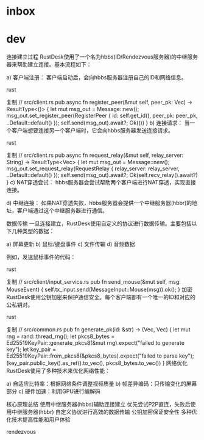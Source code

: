 

# inbox

# dev

连接建立过程
RustDesk使用了一个名为hbbs(ID/Rendezvous服务器)的中继服务器来帮助建立连接。基本流程如下：

a) 客户端注册：
客户端启动后，会向hbbs服务器注册自己的ID和网络信息。

rust

复制
// src/client.rs
pub async fn register_peer(&mut self, peer_pk: Vec<u8>) -> ResultType<()> {
    let mut msg_out = Message::new();
    msg_out.set_register_peer(RegisterPeer {
        id: self.get_id(),
        peer_pk: peer_pk,
        ..Default::default()
    });
    self.send(msg_out).await?;
    Ok(())
}
b) 连接请求：
当一个客户端想要连接另一个客户端时，它会向hbbs服务器发送连接请求。

rust

复制
// src/client.rs
pub async fn request_relay(&mut self, relay_server: String) -> ResultType<Vec<u8>> {
    let mut msg_out = Message::new();
    msg_out.set_request_relay(RequestRelay {
        relay_server: relay_server,
        ..Default::default()
    });
    self.send(msg_out).await?;
    Ok(self.recv_relay().await?)
}
c) NAT穿透尝试：
hbbs服务器会尝试帮助两个客户端进行NAT穿透，实现直接连接。

d) 中继连接：
如果NAT穿透失败，hbbs服务器会提供一个中继服务器(hbbr)的地址，客户端通过这个中继服务器进行通信。

数据传输
一旦连接建立，RustDesk使用自定义的协议进行数据传输。主要包括以下几种类型的数据：

a) 屏幕更新
b) 鼠标/键盘事件
c) 文件传输
d) 音频数据

例如，发送鼠标事件的代码：

rust

复制
// src/client/input_service.rs
pub fn send_mouse(&mut self, msg: MouseEvent) {
    self.tx_input.send(MessageInput::Mouse(msg)).ok();
}
加密
RustDesk使用公钥加密来保护通信安全。每个客户端都有一个唯一的ID和对应的公私钥对。

rust

复制
// src/common.rs
pub fn generate_pk(id: &str) -> (Vec<u8>, Vec<u8>) {
    let mut rng = rand::thread_rng();
    let pkcs8_bytes = Ed25519KeyPair::generate_pkcs8(&mut rng).expect("failed to generate key");
    let key_pair = Ed25519KeyPair::from_pkcs8(&pkcs8_bytes).expect("failed to parse key");
    (key_pair.public_key().as_ref().to_vec(), pkcs8_bytes.to_vec())
}
网络优化
RustDesk使用了多种技术来优化网络性能：

a) 自适应比特率：根据网络条件调整视频质量
b) 帧差异编码：只传输变化的屏幕部分
c) 硬件加速：利用GPU进行编解码

核心原理总结
使用中继服务器(hbbs)辅助连接建立
优先尝试P2P直连，失败后使用中继服务器(hbbr)
自定义协议进行高效的数据传输
公钥加密保证安全性
多种优化技术提高性能和用户体验

rendezvous